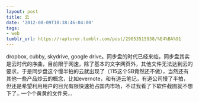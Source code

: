 ```yaml
---
layout: post
title: 云
date: '2012-08-09T10:38:46-04:00'
tags:
- web
tumblr_url: https://rapturer.tumblr.com/post/29053515938/%E4%BA%91
---
```

dropbox, cubby, skydrive, google drive。同步盘的时代已经来临，同步盘其实是云时代的序曲，目前限于网速，除了基本的文字网页外，其他文件无法达到云的要求，于是同步盘这个慢半拍的云就出现了（115这个SB竟然还不做），当然还有其他一些产品炒云的概念，比如evernote，和有道云笔记，有道公司慢了半拍，但还是希望利用用户的目光有限快速抢占国内市场，不过我看了下软件截图就不想下了.. 一个个黄黄的文件夹…

